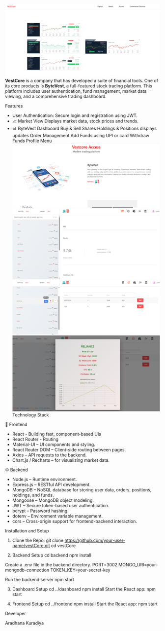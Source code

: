 ![Dashboard Preview](images/img1.png)
**VestCore** is a company that has developed a suite of financial tools. One of its core products is **ByteVest**, a full-featured stock trading platform. This platform includes user authentication, fund management,  market data viewing, and a comprehensive trading dashboard.

Features
- User Authentication: Secure login and registration using JWT.
- 📈  Market View
    Displays market data, stock prices and trends.
- 📊 ByteVest Dashboard
  Buy & Sell Shares
  Holdings & Positions displays updates
  Order Management
  Add Funds using UPI or card
  Withdraw Funds
  Profile Menu
  ![Dashboard Preview](images/img2.png)   ![Dashboard Preview](images/img11.png)
  ![Dashboard Preview](images/img4.png)
   ![Dashboard Preview](images/img5.png)
Technology Stack

🚀 Frontend
- React - Building fast, component-based UIs
- React Router - Routing
- Material-UI – UI components and styling.
- React Router DOM – Client-side routing between pages.
- Axios – API requests to the backend.
- Chart.js / Recharts – for visualizing market data.

⚙️ Backend
- Node.js – Runtime environment.
- Express.js – RESTful API development.
- MongoDB – NoSQL database for storing user data, orders, positions, holdings, and funds.
- Mongoose – MongoDB object modeling.
- JWT – Secure token-based user authentication.
- bcrypt – Password hashing.
- dotenv – Environment variable management.
- cors – Cross-origin support for frontend-backend interaction.

Installation and Setup 

1. Clone the Repo:
git clone https://github.com/your-user-name/vestCore.git
cd vestCore

2. Backend Setup
cd backend
npm install

Create a .env file in the backend directory.
PORT=3002
MONGO_URI=your-mongodb-connection
TOKEN_KEY=your-secret-key

Run the backend server
npm start

3. Dashboard Setup
cd ../dashboard
npm install
Start the React app:
npm start

5. Frontend Setup
cd ../frontend
npm install
Start the React app:
npm start

Developer

Aradhana Kuradiya





